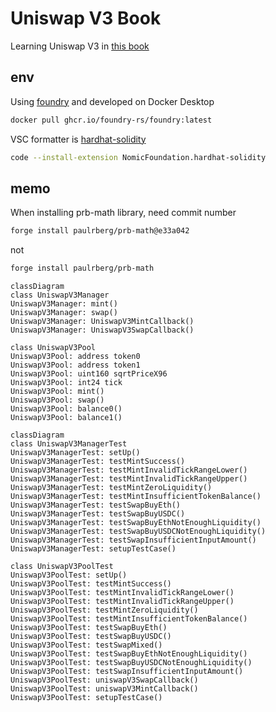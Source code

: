 # Uniswap V3 Book

Learning Uniswap V3 in [this book](https://uniswapv3book.com/)

## env

Using [foundry]() and developed on Docker Desktop

```bash
docker pull ghcr.io/foundry-rs/foundry:latest
```

VSC formatter is [hardhat-solidity](https://marketplace.visualstudio.com/items?itemName=NomicFoundation.hardhat-solidity)

```bash
code --install-extension NomicFoundation.hardhat-solidity
```

## memo

When installing prb-math library, need commit number

```bash
forge install paulrberg/prb-math@e33a042
```

not

```bash
forge install paulrberg/prb-math
```

```mermaid
classDiagram
class UniswapV3Manager
UniswapV3Manager: mint()
UniswapV3Manager: swap()
UniswapV3Manager: UniswapV3MintCallback()
UniswapV3Manager: UniswapV3SwapCallback()

class UniswapV3Pool
UniswapV3Pool: address token0
UniswapV3Pool: address token1
UniswapV3Pool: uint160 sqrtPriceX96
UniswapV3Pool: int24 tick
UniswapV3Pool: mint()
UniswapV3Pool: swap()
UniswapV3Pool: balance0()
UniswapV3Pool: balance1()
```

```mermaid
classDiagram
class UniswapV3ManagerTest
UniswapV3ManagerTest: setUp()
UniswapV3ManagerTest: testMintSuccess()
UniswapV3ManagerTest: testMintInvalidTickRangeLower()
UniswapV3ManagerTest: testMintInvalidTickRangeUpper()
UniswapV3ManagerTest: testMintZeroLiquidity()
UniswapV3ManagerTest: testMintInsufficientTokenBalance()
UniswapV3ManagerTest: testSwapBuyEth()
UniswapV3ManagerTest: testSwapBuyUSDC()
UniswapV3ManagerTest: testSwapBuyEthNotEnoughLiquidity()
UniswapV3ManagerTest: testSwapBuyUSDCNotEnoughLiquidity()
UniswapV3ManagerTest: testSwapInsufficientInputAmount()
UniswapV3ManagerTest: setupTestCase()

class UniswapV3PoolTest
UniswapV3PoolTest: setUp()
UniswapV3PoolTest: testMintSuccess()
UniswapV3PoolTest: testMintInvalidTickRangeLower()
UniswapV3PoolTest: testMintInvalidTickRangeUpper()
UniswapV3PoolTest: testMintZeroLiquidity()
UniswapV3PoolTest: testMintInsufficientTokenBalance()
UniswapV3PoolTest: testSwapBuyEth()
UniswapV3PoolTest: testSwapBuyUSDC()
UniswapV3PoolTest: testSwapMixed()
UniswapV3PoolTest: testSwapBuyEthNotEnoughLiquidity()
UniswapV3PoolTest: testSwapBuyUSDCNotEnoughLiquidity()
UniswapV3PoolTest: testSwapInsufficientInputAmount()
UniswapV3PoolTest: uniswapV3SwapCallback()
UniswapV3PoolTest: uniswapV3MintCallback()
UniswapV3PoolTest: setupTestCase()
```
